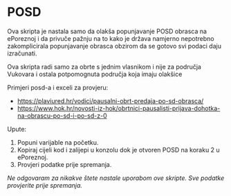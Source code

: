 # POSD
Ova skripta je nastala samo da olakša popunjavanje POSD obrasca na ePoreznoj i da privuče pažnju na to kako je država
namjerno nepotrebno zakomplicirala popunjavanje obrasca obzirom da se gotovo svi podaci daju izračunati.

Ova skripta radi samo za obrte s jednim vlasnikom i nije za područja Vukovara i ostala potpomognuta područja
koja imaju olakšice


Primjeri posd-a i exceli za provjeru:
- https://plaviured.hr/vodici/pausalni-obrt-predaja-po-sd-obrasca/
- https://www.hok.hr/novosti-iz-hok/obrtnici-pausalisti-prijava-dohotka-na-obrascu-po-sd-i-po-sd-z-0


Upute:
1. Popuni varijable na početku.
2. Kopiraj cijeli kod i zalijepi u konzolu dok je otvoren POSD na koraku 2 u ePoreznoj.
3. Provjeri podatke prije spremanja.


*Ne odgovaram za nikakve štete nastale uporabom ove skripte. Sve podatke provjerite prije spremanja.*
